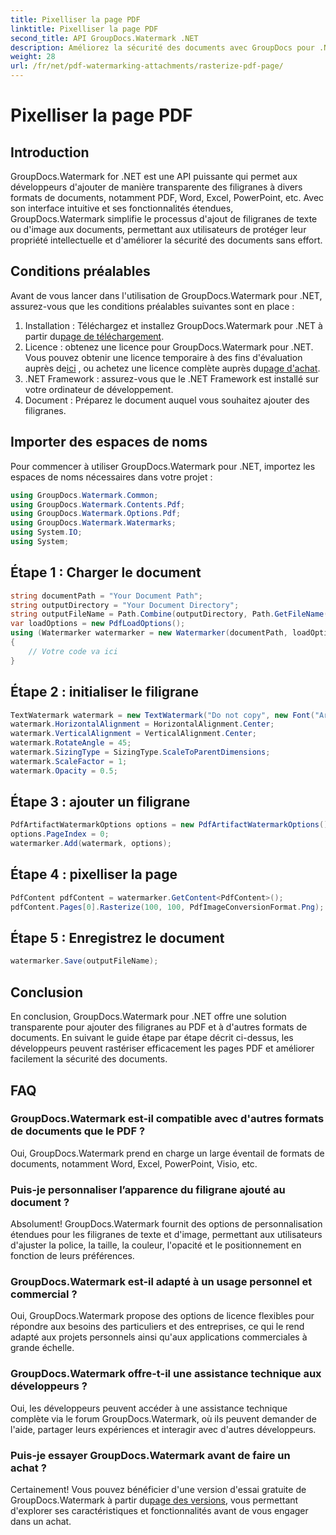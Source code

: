 ```yaml
---
title: Pixelliser la page PDF
linktitle: Pixelliser la page PDF
second_title: API GroupDocs.Watermark .NET
description: Améliorez la sécurité des documents avec GroupDocs pour .NET. Ajoutez des filigranes aux PDF et à d’autres formats de manière transparente.
weight: 28
url: /fr/net/pdf-watermarking-attachments/rasterize-pdf-page/
---
```


# Pixelliser la page PDF

## Introduction
GroupDocs.Watermark for .NET est une API puissante qui permet aux développeurs d'ajouter de manière transparente des filigranes à divers formats de documents, notamment PDF, Word, Excel, PowerPoint, etc. Avec son interface intuitive et ses fonctionnalités étendues, GroupDocs.Watermark simplifie le processus d'ajout de filigranes de texte ou d'image aux documents, permettant aux utilisateurs de protéger leur propriété intellectuelle et d'améliorer la sécurité des documents sans effort.
## Conditions préalables
Avant de vous lancer dans l'utilisation de GroupDocs.Watermark pour .NET, assurez-vous que les conditions préalables suivantes sont en place :
1. Installation : Téléchargez et installez GroupDocs.Watermark pour .NET à partir du[page de téléchargement](https://releases.groupdocs.com/Watermark/net/).
2.  Licence : obtenez une licence pour GroupDocs.Watermark pour .NET. Vous pouvez obtenir une licence temporaire à des fins d'évaluation auprès de[ici](https://purchase.groupdocs.com/temporary-license/) , ou achetez une licence complète auprès du[page d'achat](https://purchase.groupdocs.com/buy).
3. .NET Framework : assurez-vous que le .NET Framework est installé sur votre ordinateur de développement.
4. Document : Préparez le document auquel vous souhaitez ajouter des filigranes.

## Importer des espaces de noms
Pour commencer à utiliser GroupDocs.Watermark pour .NET, importez les espaces de noms nécessaires dans votre projet :
```csharp
using GroupDocs.Watermark.Common;
using GroupDocs.Watermark.Contents.Pdf;
using GroupDocs.Watermark.Options.Pdf;
using GroupDocs.Watermark.Watermarks;
using System.IO;
using System;
```
## Étape 1 : Charger le document
```csharp
string documentPath = "Your Document Path";
string outputDirectory = "Your Document Directory";
string outputFileName = Path.Combine(outputDirectory, Path.GetFileName(documentPath));
var loadOptions = new PdfLoadOptions();
using (Watermarker watermarker = new Watermarker(documentPath, loadOptions))
{
    // Votre code va ici
}
```
## Étape 2 : initialiser le filigrane
```csharp
TextWatermark watermark = new TextWatermark("Do not copy", new Font("Arial", 8));
watermark.HorizontalAlignment = HorizontalAlignment.Center;
watermark.VerticalAlignment = VerticalAlignment.Center;
watermark.RotateAngle = 45;
watermark.SizingType = SizingType.ScaleToParentDimensions;
watermark.ScaleFactor = 1;
watermark.Opacity = 0.5;
```
## Étape 3 : ajouter un filigrane
```csharp
PdfArtifactWatermarkOptions options = new PdfArtifactWatermarkOptions();
options.PageIndex = 0;
watermarker.Add(watermark, options);
```
## Étape 4 : pixelliser la page
```csharp
PdfContent pdfContent = watermarker.GetContent<PdfContent>();
pdfContent.Pages[0].Rasterize(100, 100, PdfImageConversionFormat.Png);
```
## Étape 5 : Enregistrez le document
```csharp
watermarker.Save(outputFileName);
```

## Conclusion
En conclusion, GroupDocs.Watermark pour .NET offre une solution transparente pour ajouter des filigranes au PDF et à d'autres formats de documents. En suivant le guide étape par étape décrit ci-dessus, les développeurs peuvent rastériser efficacement les pages PDF et améliorer facilement la sécurité des documents.
## FAQ
### GroupDocs.Watermark est-il compatible avec d'autres formats de documents que le PDF ?
Oui, GroupDocs.Watermark prend en charge un large éventail de formats de documents, notamment Word, Excel, PowerPoint, Visio, etc.
### Puis-je personnaliser l’apparence du filigrane ajouté au document ?
Absolument! GroupDocs.Watermark fournit des options de personnalisation étendues pour les filigranes de texte et d'image, permettant aux utilisateurs d'ajuster la police, la taille, la couleur, l'opacité et le positionnement en fonction de leurs préférences.
### GroupDocs.Watermark est-il adapté à un usage personnel et commercial ?
Oui, GroupDocs.Watermark propose des options de licence flexibles pour répondre aux besoins des particuliers et des entreprises, ce qui le rend adapté aux projets personnels ainsi qu'aux applications commerciales à grande échelle.
### GroupDocs.Watermark offre-t-il une assistance technique aux développeurs ?
Oui, les développeurs peuvent accéder à une assistance technique complète via le forum GroupDocs.Watermark, où ils peuvent demander de l'aide, partager leurs expériences et interagir avec d'autres développeurs.
### Puis-je essayer GroupDocs.Watermark avant de faire un achat ?
Certainement! Vous pouvez bénéficier d'une version d'essai gratuite de GroupDocs.Watermark à partir du[page des versions](https://releases.groupdocs.com/), vous permettant d'explorer ses caractéristiques et fonctionnalités avant de vous engager dans un achat.